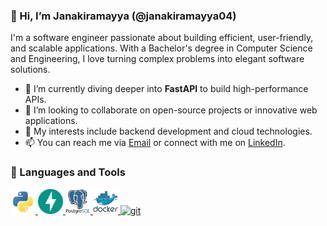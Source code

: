 ### 👋 Hi, I’m Janakiramayya (@janakiramayya04)

I'm a software engineer passionate about building efficient, user-friendly, and scalable applications. With a Bachelor's degree in Computer Science and Engineering, I love turning complex problems into elegant software solutions.

- 🌱 I’m currently diving deeper into **FastAPI** to build high-performance APIs.
- 💞️ I’m looking to collaborate on open-source projects or innovative web applications.
- 👀 My interests include backend development and cloud technologies.
- 📫 You can reach me via [Email](mailto:janakiramayya@129.com) or connect with me on [LinkedIn](https://www.linkedin.com/in/janaki-ramayya-pasagada-56871728b/).

### 🚀 Languages and Tools

<p align="left">
  <a href="https://www.python.org" target="_blank" rel="noreferrer">
    <img src="https://raw.githubusercontent.com/devicons/devicon/master/icons/python/python-original.svg" alt="python" width="40" height="40"/>
  </a>
  <a href="https://fastapi.tiangolo.com/" target="_blank" rel="noreferrer">
    <img src="https://raw.githubusercontent.com/devicons/devicon/master/icons/fastapi/fastapi-original.svg" alt="fastapi" width="40" height="40"/>
  </a>
  <a href="https://www.postgresql.org" target="_blank" rel="noreferrer">
    <img src="https://raw.githubusercontent.com/devicons/devicon/master/icons/postgresql/postgresql-original-wordmark.svg" alt="postgresql" width="40" height="40"/>
  </a>
  <a href="https://www.docker.com/" target="_blank" rel="noreferrer">
    <img src="https://raw.githubusercontent.com/devicons/devicon/master/icons/docker/docker-original-wordmark.svg" alt="docker" width="40" height="40"/>
  </a>
  <a href="https://git-scm.com/" target="_blank" rel="noreferrer">
    <img src="https://www.vectorlogo.zone/logos/git-scm/git-scm-icon.svg" alt="git" width="40" height="40"/>
  </a>
</p>

<!---
janakiramayya04/janakiramayya04 is a ✨ special ✨ repository because its `README.md` (this file) appears on your GitHub profile.
You can click the Preview link to take a look at your changes.
--->
